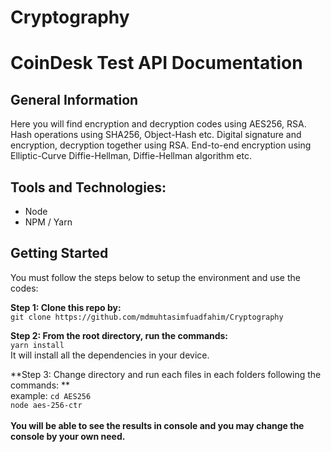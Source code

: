# Cryptography

# CoinDesk Test API Documentation

## General Information

Here you will find encryption and decryption codes using AES256, RSA. Hash operations using SHA256, Object-Hash etc. Digital signature and encryption, decryption together using RSA. End-to-end encryption using Elliptic-Curve Diffie-Hellman, Diffie-Hellman algorithm etc.

## Tools and Technologies:
  * Node
  * NPM / Yarn

## Getting Started
You must follow the steps below to setup the environment and use the codes:</br>

**Step 1: Clone this repo by:** </br>
```git clone https://github.com/mdmuhtasimfuadfahim/Cryptography```
</br>

**Step 2: From the root directory, run the commands:**</br>
  ```yarn install``` </br>
  It will install all the dependencies in your device.</br>
  
**Step 3: Change directory and run each files in each folders following the commands: **</br>
example: ```cd AES256```</br>
```node aes-256-ctr```</br>
</br>**You will be able to see the results in console and you may change the console by your own need.**</br>
